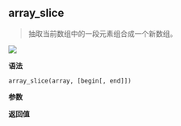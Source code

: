 ## array_slice

> 抽取当前数组中的一段元素组合成一个新数组。

![](https://img.shields.io/badge/-Array-blue)

**语法**

`array_slice(array, [begin[, end]])`

**参数**

**返回值**

